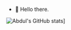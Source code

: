 - 🧁 Hello there.
<!---
abdulskhan47/abdulskhan47 is a ✨ special ✨ repository because its `README.md` (this file) appears on your GitHub profile.
You can click the Preview link to take a look at your changes.
--->
![Abdul's GitHub stats](https://github-readme-stats.vercel.app/api?username=abdulllkhan)]

